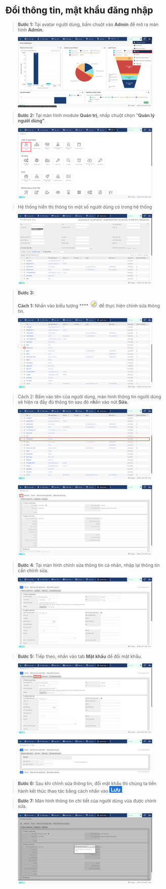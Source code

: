 # Đổi thông tin, mật khẩu đăng nhập

> **Bước 1:**  Tại avatar người dùng, bấm chuột vào **Admin** để mở ra màn hình **Admin.**

<figure><img src="../../.gitbook/assets/image (119).png" alt=""><figcaption></figcaption></figure>

> **Bước 2:** Tại màn hình module **Quản trị**, nhấp chuột chọn "**Quản lý người dùng"**.

<figure><img src="../../.gitbook/assets/image (124) (2).png" alt=""><figcaption></figcaption></figure>

> Hệ thống hiển thị thông tin một số người dùng có trong hệ thống

<figure><img src="../../.gitbook/assets/image (140).png" alt=""><figcaption></figcaption></figure>

> **Bước 3:**    &#x20;
>
> **Cách 1:** Nhấn vào biểu tượng **** ![](<../../.gitbook/assets/image (141).png>) để thực hiện chỉnh sửa thông tin.

<figure><img src="../../.gitbook/assets/image (8) (3) (1).png" alt=""><figcaption></figcaption></figure>

> Cách 2: Bấm vào tên của người dùng, màn hình thông tin người dùng sẽ hiện ra đầy đủ thông tin  sau đó n**h**ấn vào nút **Sửa.**

<figure><img src="../../.gitbook/assets/image (120).png" alt=""><figcaption></figcaption></figure>

<figure><img src="../../.gitbook/assets/image (114).png" alt=""><figcaption></figcaption></figure>

> **Bước** **4**: Tại màn hình chỉnh sửa thông tin cá nhân, nhập lại thông tin cần chỉnh sửa.

<figure><img src="../../.gitbook/assets/image (138).png" alt=""><figcaption></figcaption></figure>

> **Bước 5:** Tiếp theo, nhấn vào tab **Mật khẩu** để đổi mật khẩu.

<figure><img src="../../.gitbook/assets/image (121).png" alt=""><figcaption></figcaption></figure>

<figure><img src="../../.gitbook/assets/image (4) (1) (2).png" alt=""><figcaption></figcaption></figure>

> **Bước 6:** Sau khi chỉnh sửa thông tin, đổi mật khẩu thì chúng ta tiến hành kết thúc thao tác bằng cách nhấn vào ![](<../../.gitbook/assets/image (5) (3).png>).

> **Bước 7:** Màn hình thông tin chi tiết của người dùng vừa được chỉnh sửa.

<figure><img src="../../.gitbook/assets/image (3) (1) (3).png" alt=""><figcaption></figcaption></figure>
